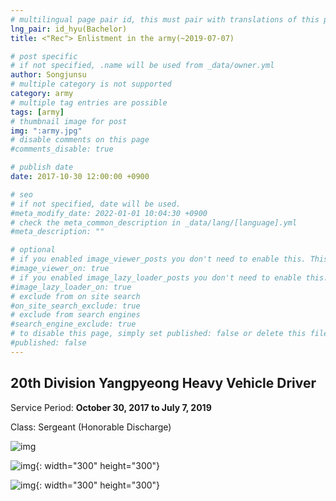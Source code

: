 ```yaml
---
# multilingual page pair id, this must pair with translations of this page. (This name must be unique)
lng_pair: id_hyu(Bachelor)
title: <"Rec"> Enlistment in the army(~2019-07-07)

# post specific
# if not specified, .name will be used from _data/owner.yml
author: Songjunsu
# multiple category is not supported
category: army
# multiple tag entries are possible
tags: [army]
# thumbnail image for post
img: ":army.jpg"
# disable comments on this page
#comments_disable: true

# publish date
date: 2017-10-30 12:00:00 +0900

# seo
# if not specified, date will be used.
#meta_modify_date: 2022-01-01 10:04:30 +0900
# check the meta_common_description in _data/lang/[language].yml
#meta_description: ""

# optional
# if you enabled image_viewer_posts you don't need to enable this. This is only if image_viewer_posts = false
#image_viewer_on: true
# if you enabled image_lazy_loader_posts you don't need to enable this. This is only if image_lazy_loader_posts = false
#image_lazy_loader_on: true
# exclude from on site search
#on_site_search_exclude: true
# exclude from search engines
#search_engine_exclude: true
# to disable this page, simply set published: false or delete this file
#published: false
---
```

<!-- outline-start -->

## 20th Division Yangpyeong Heavy Vehicle Driver
Service Period: **October 30, 2017 to July 7, 2019** 

Class: Sergeant (Honorable Discharge)

![img](:army4.jpg)

![img](:army2.jpg){: width="300" height="300"}

![img](:army3.jpg){: width="300" height="300"}


